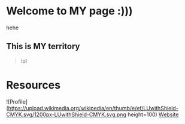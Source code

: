 # Welcome to MY page :)))

hehe

## This is MY territory

>lol

# Resources

![Profile](https://upload.wikimedia.org/wikipedia/en/thumb/e/ef/LUwithShield-CMYK.svg/1200px-LUwithShield-CMYK.svg.png height=100) 
[Website](https://ahc224.github.io/ACportfolio/)

